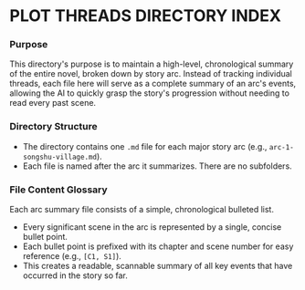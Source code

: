 # PLOT THREADS DIRECTORY INDEX

### **Purpose**

This directory's purpose is to maintain a high-level, chronological summary of the entire novel, broken down by story arc. Instead of tracking individual threads, each file here will serve as a complete summary of an arc's events, allowing the AI to quickly grasp the story's progression without needing to read every past scene.

### **Directory Structure**

* The directory contains one `.md` file for each major story arc (e.g., `arc-1-songshu-village.md`).
* Each file is named after the arc it summarizes. There are no subfolders.

### **File Content Glossary**

Each arc summary file consists of a simple, chronological bulleted list.

* Every significant scene in the arc is represented by a single, concise bullet point.
* Each bullet point is prefixed with its chapter and scene number for easy reference (e.g., `[C1, S1]`).
* This creates a readable, scannable summary of all key events that have occurred in the story so far.
